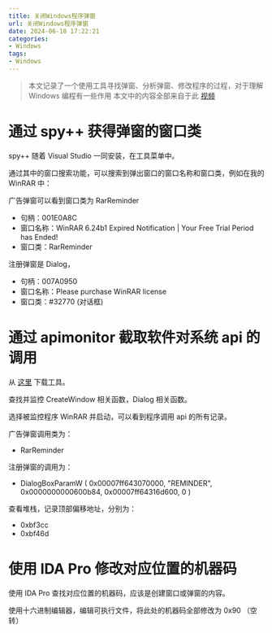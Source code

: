 ```yaml
---
title: 关闭Windows程序弹窗
url: 关闭Windows程序弹窗
date: 2024-06-18 17:22:21
categories:
- Windows
tags:
- Windows
---
```


> 本文记录了一个使用工具寻找弹窗、分析弹窗、修改程序的过程，对于理解 Windows 编程有一些作用
> 本文中的内容全部来自于此 [视频](https://www.bilibili.com/video/BV1YM4m1m7qc)

<!-- more -->

# 通过 spy++ 获得弹窗的窗口类

spy++ 随着 Visual Studio 一同安装，在工具菜单中。

通过其中的窗口搜索功能，可以搜索到弹出窗口的窗口名称和窗口类，例如在我的 WinRAR 中：

广告弹窗可以看到窗口类为 RarReminder

- 句柄：001E0A8C
- 窗口名称：WinRAR 6.24b1 Expired Notification | Your Free Trial Period has Ended!
- 窗口类：RarReminder

注册弹窗是 Dialog，

- 句柄：007A0950
- 窗口名称：Please purchase WinRAR license
- 窗口类：#32770 (对话框)

# 通过 apimonitor 截取软件对系统 api 的调用

从 [这里](http://www.rohitab.com/) 下载工具。

查找并监控 CreateWindow 相关函数，Dialog 相关函数。

选择被监控程序 WinRAR 并启动，可以看到程序调用 api 的所有记录。

广告弹窗调用类为：

- RarReminder

注册弹窗的调用为：

- DialogBoxParamW ( 0x00007ff643070000, "REMINDER", 0x0000000000600b84, 0x00007ff64316d600, 0 )

查看堆栈，记录顶部偏移地址，分别为：

- 0xbf3cc
- 0xbf46d

# 使用 IDA Pro 修改对应位置的机器码

使用 IDA Pro 查找对应位置的机器码，应该是创建窗口或弹窗的内容。

使用十六进制编辑器，编辑可执行文件，将此处的机器码全部修改为 0x90 （空转）

